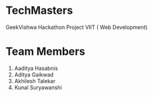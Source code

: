 # TechMasters
GeekVishwa Hackathon Project VIIT ( Web Development)

# Team Members 
1) Aaditya Hasabnis
2) Aditya Gaikwad
3) Akhilesh Talekar
4) Kunal Suryawanshi
